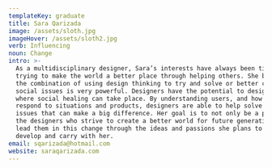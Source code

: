 ```yaml
---
templateKey: graduate
title: Sara Qarizada
image: /assets/sloth.jpg
imageHover: /assets/sloth2.jpg
verb: Influencing
noun: Change
intro: >-
  As a multidisciplinary designer, Sara’s interests have always been tied to
  trying to make the world a better place through helping others. She believes
  the combination of using design thinking to try and solve or better combat
  social issues is very powerful. Designers have the potential to design spaces
  where social healing can take place. By understanding users, and how they
  respond to situations and products, designers are able to help solve minor
  issues that can make a big difference. Her goal is to not only be a part of
  the designers who strive to create a better world for future generations, but
  lead them in this change through the ideas and passions she plans to further
  develop and carry with her. 
email: sqarizada@hotmail.com
website: saraqarizada.com
---
```


